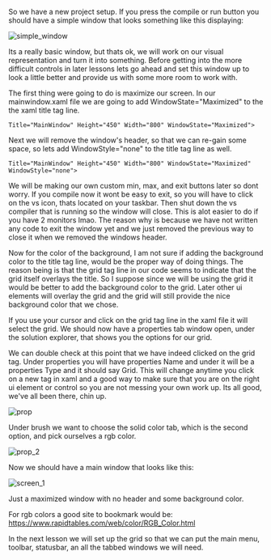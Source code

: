 
So we have a new project setup. If you press the compile or run button you should have a simple window that looks something like this displaying:

![simple_window](https://github.com/ravenleeblack/Illeshian-Ide/assets/76606152/d52c1456-4a2e-4c0d-af76-3c4066110823)

Its a really basic window, but thats ok, we will work on our visual representation and turn it into something. Before getting into the more difficult controls in later lessons lets go ahead and set this window up to look a little better and provide us with some more room to work with.

The first thing were going to do is maximize our screen. In our mainwindow.xaml file we are going to add WindowState="Maximized" to the the xaml title tag line.

    Title="MainWindow" Height="450" Width="800" WindowState="Maximized">

Next we will remove the window's header, so that we can re-gain some space, so lets add WindowStyle="none" to the title tag line as well.

    Title="MainWindow" Height="450" Width="800" WindowState="Maximized" WindowStyle="none">

We will be making our own custom min, max, and exit buttons later so dont worry. If you compile now it wont be easy to exit, so you will have to click on the vs icon, thats located  on your taskbar. Then shut down the vs compiler that is running so the window will close. This is alot easier to do if you have 2 monitors lmao. The reason why is because we have not written any code to exit the window yet and we just removed the previous way to close it when we removed the windows header.

Now for the color of the background, I am not sure if adding the background color to the title tag line, would be the proper way of doing things. The reason being is that the grid tag line in our code seems to indicate that the grid itself overlays the title. So I suppose since we will be using the grid it would be better to add the background color to the grid. Later other ui elements will overlay the grid and the grid will still provide the nice background color that we chose.

If you use your cursor and click on the grid tag line in the xaml file it will select the grid. We should now have a properties tab window open, under the solution explorer, that shows you the options for our grid.

We can double check at this point that we have indeed clicked on the grid tag. Under properties you will have properties Name and under it will be a properties Type and it should say Grid. This will change anytime you click on a new tag in xaml and a good way to make sure that you are on the right ui element or control so you are not messing your own work up. Its all good, we've all been there, chin up.

![prop](https://github.com/ravenleeblack/Illeshian-Ide/assets/76606152/f4938c84-51d0-4940-aa7c-64c4bd594100)

Under brush we want to choose the solid color tab, which is the second option, and pick ourselves a rgb color.

![prop_2](https://github.com/ravenleeblack/Illeshian-Ide/assets/76606152/ccb62dfa-9963-44bb-a358-c9e80446a021)


Now we should have a main window that looks like this:

![screen_1](https://github.com/ravenleeblack/Illeshian-Ide/assets/76606152/70a62453-6fdc-4f64-af2a-8912a36ac6f3)

Just a maximized window with no header and some background color.

For rgb colors a good site to bookmark would be:
https://www.rapidtables.com/web/color/RGB_Color.html

In the next lesson we will set up the grid so that we can put the main menu, toolbar, statusbar, an all the tabbed windows we will need.

